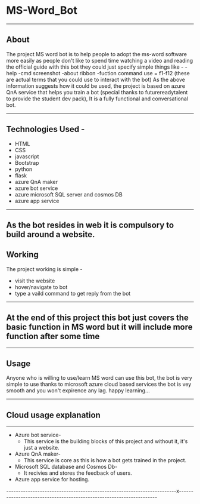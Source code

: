 # MS-Word_Bot

-------------------------------------
About
---------------------------------------------

The project MS word bot is to help people to adopt the ms-word software more easily as people don't like to spend time watching a video and reading the official guide with this bot they could just specify simple things like -
-help
-cmd screenshot
-about ribbon
-fuction command use = f1-f12
(these are actual terms that you could use to interact with the bot)
As the above information suggests how it could be used, the project is based on azure QnA service that helps you train a bot (special thanks to futurereadytalent to provide the student dev pack), It is a fully functional and conversational bot.

------------------------------------------------------------------------------------------------
Technologies Used -
------------------------------------------------------------------------------------------

- HTML
-  CSS
-   javascript
-   Bootstrap
-   python
-   flask
-   azure QnA maker
-   azure bot service
-   azure microsoft SQL server and cosmos DB
-   azure app service

-----------------------------------------------------------------------------
As the bot resides in web it is compulsory to build around a website.
-----------------------------------------------------------------------

## Working
The project working is simple -
- visit the website
- hover/navigate to bot
- type a vaild command to get reply from the bot

---------------------------------------------------------------------------------------
## At the end of this project this bot just covers the basic function in MS word but it will include more function after some time
------------------------------------------------------------------------

## Usage
Anyone who is willing to use/learn MS word can use this bot, the bot is very simple to use thanks to microsoft azure cloud based services the bot is vey smooth and you won't expirence any lag.
happy learning...

-----------------------------------------------------------------------
## Cloud usage explanation
------------------------------------------------------------
- Azure bot service-
    - This service is the building blocks of this project and without it, it's just a website.
- Azure QnA maker-
    - This service is core as this is how a bot gets trained in the project.
- Microsoft SQL database and Cosmos Db-
    - It recivies and stores the feedback of users.
- Azure app service for hosting.


-----------------------------------------------------------------------x---------------------------------------------------------------------
